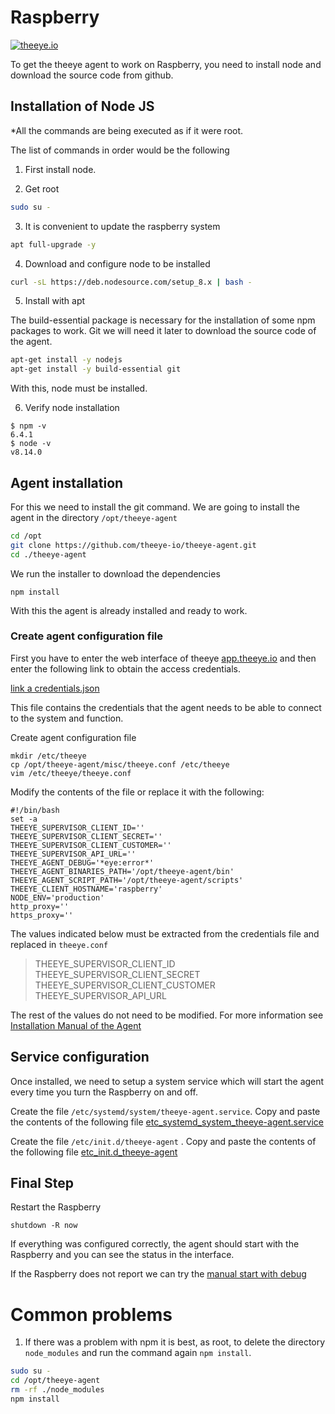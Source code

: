 # Raspberry

[![theeye.io](/en/images/logo-theeye-theOeye-logo2.png)](https://theeye.io/en/index.html)

To get the theeye agent to work on Raspberry, you need to install node and download the source code from github.

## Installation of Node JS

*All the commands are being executed as if it were root.

The list of commands in order would be the following

1. First install node. 

2. Get root

```bash
sudo su -
```

3. It is convenient to update the raspberry system

```bash
apt full-upgrade -y
```

4. Download and configure node to be installed

```bash
curl -sL https://deb.nodesource.com/setup_8.x | bash -
```

5. Install with apt

The build-essential package is necessary for the installation of some npm packages to work. Git we will need it later to download the source code of the agent.

```bash
apt-get install -y nodejs
apt-get install -y build-essential git
```

With this, node must be installed.

6. Verify node installation

```text
$ npm -v
6.4.1
$ node -v
v8.14.0
```
## Agent installation

For this we need to install the git command. We are going to install the agent in the directory `/opt/theeye-agent`

```bash
cd /opt
git clone https://github.com/theeye-io/theeye-agent.git
cd ./theeye-agent
```

We run the installer to download the dependencies

```text
npm install
```

With this the agent is already installed and ready to work.

### Create agent configuration file

First you have to enter the web interface of theeye [app.theeye.io](https://app.theeye.io) and then enter the following link to obtain the access credentials.

[link a credentials.json](https://app.theeye.io/api/agent/credentials)

This file contains the credentials that the agent needs to be able to connect to the system and function.

Create agent configuration file

```text
mkdir /etc/theeye
cp /opt/theeye-agent/misc/theeye.conf /etc/theeye
vim /etc/theeye/theeye.conf
```

Modify the contents of the file or replace it with the following:

```text
#!/bin/bash
set -a
THEEYE_SUPERVISOR_CLIENT_ID=''
THEEYE_SUPERVISOR_CLIENT_SECRET=''
THEEYE_SUPERVISOR_CLIENT_CUSTOMER=''
THEEYE_SUPERVISOR_API_URL=''
THEEYE_AGENT_DEBUG='*eye:error*'
THEEYE_AGENT_BINARIES_PATH='/opt/theeye-agent/bin'
THEEYE_AGENT_SCRIPT_PATH='/opt/theeye-agent/scripts'
THEEYE_CLIENT_HOSTNAME='raspberry'
NODE_ENV='production'
http_proxy=''
https_proxy=''
```

The values indicated below must be extracted from the credentials file and replaced in `theeye.conf`

> THEEYE\_SUPERVISOR\_CLIENT\_ID  
> THEEYE\_SUPERVISOR\_CLIENT\_SECRET  
> THEEYE\_SUPERVISOR\_CLIENT\_CUSTOMER  
> THEEYE\_SUPERVISOR\_API\_URL

The rest of the values do not need to be modified. For more information see [Installation Manual of the Agent](/en/)

## Service configuration

Once installed, we need to setup a system service which will start the agent every time you turn the Raspberry on and off.

Create the file `/etc/systemd/system/theeye-agent.service`. Copy and paste the contents of the following file [etc\_systemd\_system\_theeye-agent.service](/en/examples/etc_systemd_system_theeye-agent.service)

Create the file `/etc/init.d/theeye-agent` . Copy and paste the contents of the following file [etc\_init.d\_theeye-agent](/en/examples/etc_init.d_theeye-agent)

## Final Step

Restart the Raspberry

```text
shutdown -R now
```

If everything was configured correctly, the agent should start with the Raspberry and you can see the status in the interface.

If the Raspberry does not report we can try the [manual start with debug](/en/debug/)

# Common problems

1. If there was a problem with npm it is best, as root, to delete the directory `node_modules` and run the command again `npm install`.

```bash
sudo su -
cd /opt/theeye-agent
rm -rf ./node_modules
npm install
```
